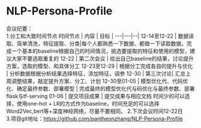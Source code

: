 # NLP-Persona-Profile
会议纪要：  
1.分工和大致时间节点
时间节点 | 内容 | 目标 |
---|---|--|
12-14至12-22 | 数据读取、简单清洗，特征提取、分类|每个人都熟悉一下数据、都做一下读取数据，完成一个基本的baseline根据自己的时间情况，挑选要提取的特征和使用的模型，建议大家不要选取重复的
12-22 | 第二次会议 |  给出自己baseline的结果，讨论提升方案，选取的模型、和具体分工
12-23至12-29 | 根据分工完成各自的提升与优化 | 分析数据根据分析结果选择特征，添加特征，调参
12-30 | 第三次讨论| 汇总上周调整结果，敲定提升方案、分工、计划
12-30至01-05 | 模型优化代、代码优化、确定最终参数、部署模型 | 完成最终的模型优化代与码优化与最终参数、部署flask与tf-serving
01-06 | 提交项目成果 | 提交成果与相应文档
时间少的可以选择，使用one-hot + LR的方式作为baseline，时间充足的可以选择Word2Vec,bert等+深度神经网络，尽量不要相同。
2.下次会议时间12-22日  
3.项目git地址：https://github.com/pantheonzhang/NLP-Persona-Profile

